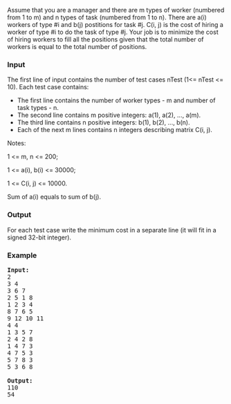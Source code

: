 <p>
Assume that you are a manager and there are m types of worker (numbered from 1 to m) and n types of task (numbered from 1 to n). There are a(i) workers of type #i and b(j) postitions for task #j. C(i, j) is the cost of hiring a worker of type #i to do the task of type #j. Your job is to minimize the cost of hiring workers to fill all the positions given that the total number of workers is equal to the total number of positions.
</p><h3>Input</h3>
<p>
The first line of input contains the number of test cases nTest (1&lt;= nTest &lt;= 10). 
 Each test case contains:
</p><ul>
<li>The first line contains the number of worker types - m and number of task types - n. 
</li><li>The second line contains m positive integers: a(1), a(2), ..., a(m).
</li><li>The third line contains n positive integers: b(1), b(2), ..., b(n).
</li><li>Each of the next m lines contains n integers describing matrix C(i, j).
</li></ul>
<p>Notes: </p><p>
1 &lt;= m, n &lt;= 200; </p><p>
1 &lt;= a(i), b(i) &lt;= 30000; </p><p>
1 &lt;= C(i, j) &lt;= 10000. </p><p>
Sum of a(i) equals to sum of b(j).
</p><h3>Output</h3>
<p>
For each test case write the minimum cost in a separate line (it will fit in a signed 32-bit integer).

</p><h3>Example</h3>

<pre><b>Input:</b>
2
3 4
3 6 7
2 5 1 8
1 2 3 4
8 7 6 5
9 12 10 11
4 4
1 3 5 7
2 4 2 8
1 4 7 3
4 7 5 3
5 7 8 3
5 3 6 8

<b>Output:</b>
110
54
</pre>
